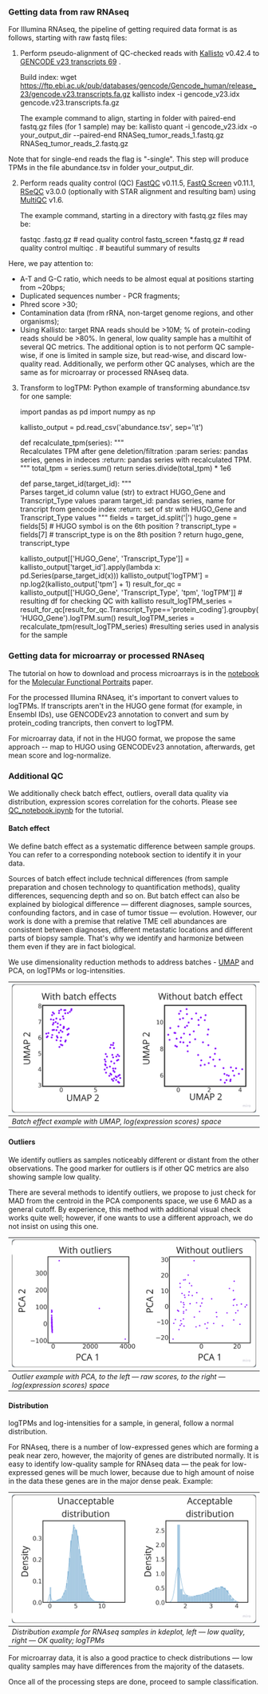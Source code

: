 ### Getting data from raw RNAseq
For Illumina RNAseq, the pipeline of getting required data format is as follows, starting with raw fastq files: 

1) Perform pseudo-alignment of QC-checked reads with [Kallisto](https://pachterlab.github.io/kallisto/) v0.42.4 to [GENCODE v23 transcripts 69](https://www.gencodegenes.org/human/) .

   Build index: 
    wget https://ftp.ebi.ac.uk/pub/databases/gencode/Gencode_human/release_23/gencode.v23.transcripts.fa.gz
    kallisto index -i gencode_v23.idx gencode.v23.transcripts.fa.gz


   The example command to align, starting in folder with paired-end fastq.gz files (for 1 sample) may be: 
    kallisto quant -i gencode_v23.idx -o your_output_dir --paired-end RNASeq_tumor_reads_1.fastq.gz RNASeq_tumor_reads_2.fastq.gz

Note that for single-end reads the flag is "-single". This step will produce TPMs in the file abundance.tsv in folder your_output_dir.

2) Perform reads quality control (QC) [FastQC](https://www.bioinformatics.babraham.ac.uk/projects/fastqc/) v0.11.5, [FastQ Screen](https://www.bioinformatics.babraham.ac.uk/projects/fastq_screen/) v0.11.1, [RSeQC](http://rseqc.sourceforge.net/) v3.0.0 (optionally with STAR alignment and resulting bam) using [MultiQC](https://github.com/ewels/MultiQC) v1.6.

   The example command, starting in a directory with fastq.gz files may be:
   
	fastqc .fastq.gz # read quality control
	fastq_screen *.fastq.gz # read quality control
	multiqc . # beautiful summary of results

Here, we pay attention to: 
- A-T and G-C ratio, which needs to be almost equal at positions starting from ~20bps;
- Duplicated sequences number - PCR fragments;
- Phred score >30;
- Contamination data (from rRNA, non-target genome regions, and other organisms);
- Using Kallisto: target RNA reads should be >10M; % of protein-coding reads should be >80%.
In general, low quality sample has a multihit of several QC metrics. The additional option is to not perform QC sample-wise, if one is limited in sample size, but read-wise, and discard low-quality read. Additionally, we perform other QC analyses, which are the same as for microarray or processed RNAseq data.

3) Transform to logTPM:
Python example of transforming abundance.tsv for one sample:

	import pandas as pd
	import numpy as np
	
	kallisto_output = pd.read_csv('abundance.tsv', sep='\t')
	
	def recalculate_tpm(series):
	    """   
	    Recalculates TPM after gene deletion/filtration
	    :param series: pandas series, genes in indeces
	    :return: pandas series with recalculated TPM.
	    """
	    total_tpm = series.sum()
	    return series.divide(total_tpm) * 1e6
	    
	def parse_target_id(target_id):
		"""   
	    Parses target_id column value (str) to extract HUGO_Gene and Transcript_Type values
	    :param target_id: pandas series, name for trancript from gencode index
	    :return: set of str with HUGO_Gene and Transcript_Type values 
	    """
	    fields = target_id.split('|')
	    hugo_gene = fields[5]      # HUGO symbol is on the 6th position ?
	    transcript_type = fields[7]  # transcript_type is on the 8th position ?
	    return hugo_gene, transcript_type
	
	kallisto_output[['HUGO_Gene', 'Transcript_Type']] = kallisto_output['target_id'].apply(lambda x: pd.Series(parse_target_id(x)))
	kallisto_output['logTPM'] = np.log2(kallisto_output['tpm'] + 1)
	result_for_qc = kallisto_output[['HUGO_Gene', 'Transcript_Type', 'tpm', 'logTPM']] # resulting df for checking QC with kallisto
	 result_logTPM_series = result_for_qc[result_for_qc.Transcript_Type=='protein_coding'].groupby('HUGO_Gene').logTPM.sum() 
	 result_logTPM_series = recalculate_tpm(result_logTPM_series) #resulting series used in analysis for the sample

### Getting data for microarray or processed RNAseq
The tutorial on how to download and process microarrays is in the [notebook](https://github.com/BostonGene/MFP/blob/master/GEO_data_retrieval.ipynb) for the [Molecular Functional Portraits](https://pubmed.ncbi.nlm.nih.gov/34019806/) paper. 

For the processed Illumina RNAseq, it's important to convert values to logTPMs. If transcripts aren't in the HUGO gene format (for example, in Ensembl IDs), use GENCODEv23 annotation to convert and sum by protein_coding trancripts, then convert to logTPM.

For microarray data, if not in the HUGO format, we propose the same approach -- map to HUGO using GENCODEv23 annotation, afterwards, get mean score and log-normalize.

### Additional QC
We additionally check batch effect, outliers, overall data quality via distribution, expression scores correlation for the cohorts. Please see [QC_notebook.ipynb](QC_notebook.ipynb) for the tutorial. 

#### Batch effect

We define batch effect as a systematic difference between sample groups. You can refer to a corresponding notebook section to identify it in your data.

Sources of batch effect include technical differences (from sample preparation and chosen technology to quantification methods), quality differences, sequencing depth and so on. But batch effect can also be explained by biological difference — different diagnoses, sample sources, confounding factors, and in case of tumor tissue — evolution. However, our work is done with a premise that relative TME cell abundances are consistent between diagnoses, different metastatic locations and different parts of biopsy sample. That's why we identify and harmonize between them even if they are in fact biological.

We use dimensionality reduction methods to address batches - [UMAP](https://umap-learn.readthedocs.io/en/latest/) and PCA, on logTPMs or log-intensities. 

| ![batch_effect_example](pics/batch_effect_example.png)         |
| -------------------------------------------------------------- |
| *Batch effect example with UMAP, log(expression scores) space* |
#### Outliers

We identify outliers as samples noticeably different or distant from the other observations. The good marker for outliers is if other QC metrics are also showing sample low quality. 

There are several methods to identify outliers, we propose to just check for MAD from the centroid in the PCA components space, we use 6 MAD as a general cutoff. By experience, this method with additional visual check works quite well; however, if one wants to use a different approach, we do not insist on using this one.

| ![outlier_example](pics/outlier_example.png)                                                      |
| ------------------------------------------------------------------------------------------------- |
| *Outlier example with PCA, to the left — raw scores, to the right — log(expression scores) space* |
#### Distribution

logTPMs and log-intensities for a sample, in general, follow a normal distribution. 

For RNAseq, there is a number of low-expressed genes which are forming a peak near zero, however, the majority of genes are distributed normally. It is easy to identify low-quality sample for RNAseq data — the peak for low-expressed genes will be much lower, because due to high amount of noise in the data these genes are in the major dense peak. Example: 

| ![distribution_example](pics/distribution_example.png)                                                |
| ----------------------------------------------------------------------------------------------------- |
| *Distribution example for RNAseq samples in kdeplot, left — low quality, right — OK quality; logTPMs* |
For microarray data, it is also a good practice to check distributions — low quality samples may have differences from the majority of the datasets.

Once all of the processing steps are done, proceed to sample classification.

